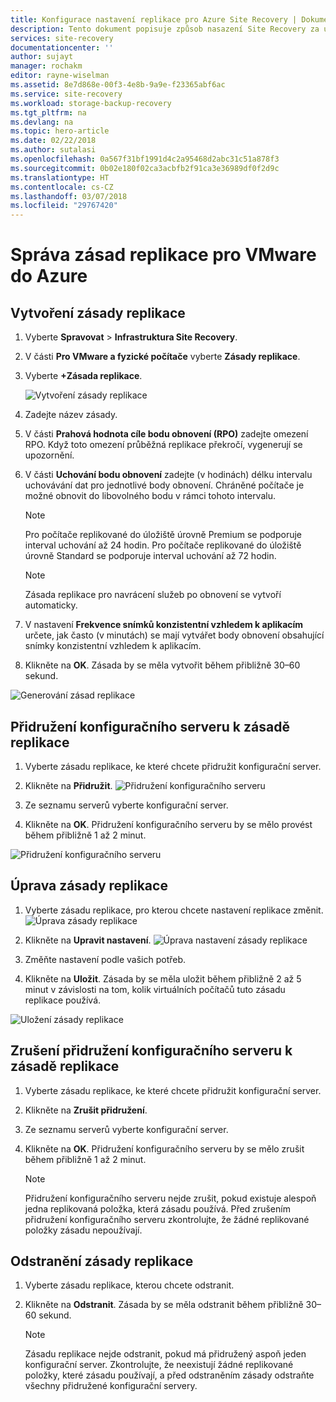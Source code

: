 ```yaml
---
title: Konfigurace nastavení replikace pro Azure Site Recovery | Dokumentace Microsoftu
description: Tento dokument popisuje způsob nasazení Site Recovery za účelem orchestrace replikace, převzetí služeb při selhání a obnovení virtuálních počítačů Hyper-V v cloudech VMM do Azure.
services: site-recovery
documentationcenter: ''
author: sujayt
manager: rochakm
editor: rayne-wiselman
ms.assetid: 8e7d868e-00f3-4e8b-9a9e-f23365abf6ac
ms.service: site-recovery
ms.workload: storage-backup-recovery
ms.tgt_pltfrm: na
ms.devlang: na
ms.topic: hero-article
ms.date: 02/22/2018
ms.author: sutalasi
ms.openlocfilehash: 0a567f31bf1991d4c2a95468d2abc31c51a878f3
ms.sourcegitcommit: 0b02e180f02ca3acbfb2f91ca3e36989df0f2d9c
ms.translationtype: HT
ms.contentlocale: cs-CZ
ms.lasthandoff: 03/07/2018
ms.locfileid: "29767420"
---
```

# <a name="manage-replication-policy-for-vmware-to-azure"></a>Správa zásad replikace pro VMware do Azure


## <a name="create-a-replication-policy"></a>Vytvoření zásady replikace

1. Vyberte **Spravovat** > **Infrastruktura Site Recovery**.
2. V části **Pro VMware a fyzické počítače** vyberte **Zásady replikace**.
3. Vyberte **+Zásada replikace**.

    ![Vytvoření zásady replikace](./media/site-recovery-setup-replication-settings-vmware/createpolicy.png)

4. Zadejte název zásady.

5. V části **Prahová hodnota cíle bodu obnovení (RPO)** zadejte omezení RPO. Když toto omezení průběžná replikace překročí, vygenerují se upozornění.
6. V části **Uchování bodu obnovení** zadejte (v hodinách) délku intervalu uchovávání dat pro jednotlivé body obnovení. Chráněné počítače je možné obnovit do libovolného bodu v rámci tohoto intervalu.

    > [!NOTE]
    > Pro počítače replikované do úložiště úrovně Premium se podporuje interval uchování až 24 hodin. Pro počítače replikované do úložiště úrovně Standard se podporuje interval uchování až 72 hodin.

    > [!NOTE]
    > Zásada replikace pro navrácení služeb po obnovení se vytvoří automaticky.

7. V nastavení **Frekvence snímků konzistentní vzhledem k aplikacím** určete, jak často (v minutách) se mají vytvářet body obnovení obsahující snímky konzistentní vzhledem k aplikacím.

8. Klikněte na **OK**. Zásada by se měla vytvořit během přibližně 30–60 sekund.

![Generování zásad replikace](./media/site-recovery-setup-replication-settings-vmware/Creating-Policy.png)

## <a name="associate-a-configuration-server-with-a-replication-policy"></a>Přidružení konfiguračního serveru k zásadě replikace
1. Vyberte zásadu replikace, ke které chcete přidružit konfigurační server.
2. Klikněte na **Přidružit**.
![Přidružení konfiguračního serveru](./media/site-recovery-setup-replication-settings-vmware/Associate-CS-1.PNG)

3. Ze seznamu serverů vyberte konfigurační server.
4. Klikněte na **OK**. Přidružení konfiguračního serveru by se mělo provést během přibližně 1 až 2 minut.

![Přidružení konfiguračního serveru](./media/site-recovery-setup-replication-settings-vmware/Associate-CS-2.png)

## <a name="edit-a-replication-policy"></a>Úprava zásady replikace
1. Vyberte zásadu replikace, pro kterou chcete nastavení replikace změnit.
![Úprava zásady replikace](./media/site-recovery-setup-replication-settings-vmware/Select-Policy.png)

2. Klikněte na **Upravit nastavení**.
![Úprava nastavení zásady replikace](./media/site-recovery-setup-replication-settings-vmware/Edit-Policy.png)

3. Změňte nastavení podle vašich potřeb.
4. Klikněte na **Uložit**. Zásada by se měla uložit během přibližně 2 až 5 minut v závislosti na tom, kolik virtuálních počítačů tuto zásadu replikace používá.

![Uložení zásady replikace](./media/site-recovery-setup-replication-settings-vmware/Save-Policy.png)

## <a name="dissociate-a-configuration-server-from-a-replication-policy"></a>Zrušení přidružení konfiguračního serveru k zásadě replikace
1. Vyberte zásadu replikace, ke které chcete přidružit konfigurační server.
2. Klikněte na **Zrušit přidružení**.
3. Ze seznamu serverů vyberte konfigurační server.
4. Klikněte na **OK**. Přidružení konfiguračního serveru by se mělo zrušit během přibližně 1 až 2 minut.

    > [!NOTE]
    > Přidružení konfiguračního serveru nejde zrušit, pokud existuje alespoň jedna replikovaná položka, která zásadu používá. Před zrušením přidružení konfiguračního serveru zkontrolujte, že žádné replikované položky zásadu nepoužívají.

## <a name="delete-a-replication-policy"></a>Odstranění zásady replikace

1. Vyberte zásadu replikace, kterou chcete odstranit.
2. Klikněte na **Odstranit**. Zásada by se měla odstranit během přibližně 30–60 sekund.

    > [!NOTE]
    > Zásadu replikace nejde odstranit, pokud má přidružený aspoň jeden konfigurační server. Zkontrolujte, že neexistují žádné replikované položky, které zásadu používají, a před odstraněním zásady odstraňte všechny přidružené konfigurační servery.
